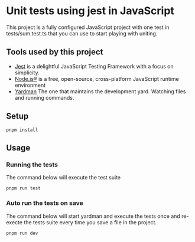 # Unit tests using jest in JavaScript

This project is a fully configured JavaScript project with one test in
tests/sum.test.ts that you can use to start playing with uniting.

## Tools used by this project

* [Jest](https://jestjs.io/) is a delightful JavaScript Testing Framework with
  a focus on simplicity.
* [Node.js®](https://nodejs.org/) is a free, open-source, cross-platform
  JavaScript runtime environment
* [Yardman](https://github.com/agirorn/yardman) The one that maintains the
  development yard. Watching files and running commands.

## Setup

```
pnpm install
```

## Usage

### Running the tests

The command below will execute the test suite

```
pnpm run test
```

### Auto run the tests on save

The command below will start yardman and execute the tests once and re-execte
the tests suite every time you save a file in the project.

```
pnpm run dev
```
